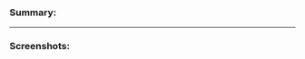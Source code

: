 ### Summary:
<!--- Summary of changes made in your pull request and why those changes were made -->

---------
### Screenshots:
<!--- Screenshots of your changes (In a before-and-after format if applicable) -->
